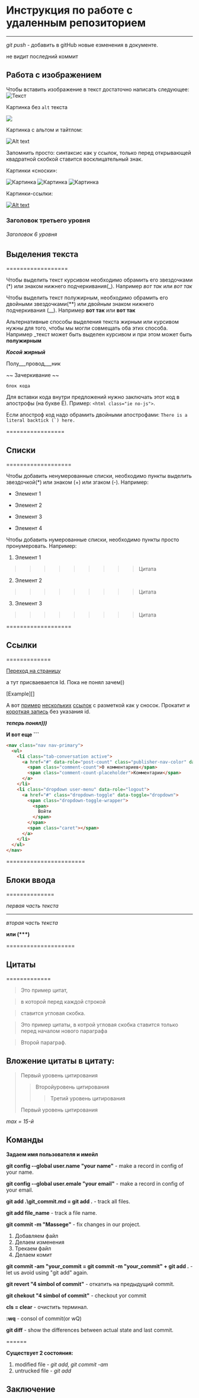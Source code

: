 # Инструкция по работе с удаленным репозиторием

---
_git push_ - добавить в gitHub новые езменения в документе.

не видит последний коммит


## Работа с изображением

Чтобы вставить изображение в текст достаточно написать следующее:
![Текст](images.jpg)

Картинка без `alt` текста

![](conflict.webp)

Картинка с альтом и тайтлом:

![Alt text](images2.jpg "Можно задать title")

Запомнить просто: синтаксис как у ссылок, только перед открывающей квадратной скобкой ставится восклицательный знак.

Картинки «сноски»:

![Картинка][image1]
![Картинка][image2]
![Картинка][image3]

[image1]: images3.jpg
[image2]: images4.jpg
[image3]: images5.jpg

Картинки-ссылки:

[![Alt text](images1.jpg)](http://example.com/)

[image1]: images3.jpg
[image2]: images4.jpg
[image3]: images5.jpg


### Заголовок третьего уровня ###

###### Заголовок 6 уровня ######

## Выделения текста

==================

Чтобы выделить текст курсивом необходимо обрамить его звездочками (*) или знаком нижнего подчеркивания(_). Например *вот так* или _вот так_

Чтобы выделить текст полужирным, необходимо обрамить его двойными звездочками(**) или двойным знаком нижнего подчеркивания (__). Например **вот так** или __вот так__

Альтернативные способы выделения текста жирным или курсивом нужны для того, чтобы мы могли совмещать оба этих способа. Например _текст может быть выделен курсивом и при этом может быть **полужирным** 

***Косой жирный***

Полу___провод___ник


~~ Зачеркивание ~~

` блок кода `

Для вставки кода внутри предложений нужно заключать этот код в апострофы (на букве Ё). Пример: `<html class="ie no-js">`.

Если апостроф 
код надо обрамить 
двойными апострофами: 
``There is a literal backtick (`) here.``

=================

## Списки

===================

Чтобы добавить ненумерованные списки, необходимо пункты выделить звездочкой(*) или знаком (+) или згаком (-). Например:
* Элемент 1
- Элемент 2
* Элемент 3
+ Элемент 4

Чтобы добавить нумерованные списки, необходимо пункты просто пронумеровать. Например:
1. Элемент 1

>>>>>>>>>Цитата

2. Элемент 2

>>>>>>>>>Цитата

3. Элемент 3

>>>>>>>>>Цитата




===================

## Ссылки

=============

[Переход на страницу](http://exampl.com/ "Отображается при наведении. Необязательная")

а тут присваевается Id. Пока не понял зачем))

[Example][]

А вот [пример][1] [нескольких][2] [ссылок][id] с разметкой как у сносок. Прокатит и [короткая запись][] без указания id.

[1]: http://example.com/ "Optional Title Here"
[2]: http://example.com/some
[id]: http://example.com/links (Optional Title Here)
[короткая запись]: http://example.com/short

___теперь понял)))___


**И вот еще ```** 

```html
<nav class="nav nav-primary">
  <ul>
    <li class="tab-conversation active">
      <a href="#" data-role="post-count" class="publisher-nav-color" data-nav="conversation">
        <span class="comment-count">0 комментариев</span>
        <span class="comment-count-placeholder">Комментарии</span>
      </a>
    </li>
    <li class="dropdown user-menu" data-role="logout">
      <a href="#" class="dropdown-toggle" data-toggle="dropdown">
        <span class="dropdown-toggle-wrapper">
          <span>
            Войти
          </span>
        </span>
        <span class="caret"></span>
      </a>
    </li>
  </ul>
</nav>
```

=======================

## Блоки ввода

==============


_первая часть текста_

---

_вторая часть текста_

__или (***)__ 


====================

## Цитаты

=============

>Это пример цитат,

>в которой перед каждой строкой

>ставится угловая скобка.

>Это пример цитаты,
в котрой угловая скобка ставится только перед началом нового параграфа

>Второй параграф.

## Вложение цитаты в цитату:

>Первый уровень цитирования
>
>>Второйуровень цитирования
>>
>>>Третий уровень цитирования
>
>Первый уровень цитирования

_max = 15-й_


## Команды

**Задаем имя пользователя и имейл**

**git config --global user.name "your name"** - make a record in config of your name.

**git config --global user.emale "your email"** - make a record in config of your email.

__git add .\git_commit.md = git add .__ - track all files.

**git add file_name** - track a file name.

**git commit -m "Massege"** - fix changes in our project.

1. Добавляем файл
2. Делаем изменения
3. Трекаем файл
4. Делаем комит

**git commit -am "your_commit = git commit -m "your_commit" + git add .** - let us avoid using "git add" again.

__git revert "4 simbol of commit"__ - откатить на предыдущий commit.

__git chekout "4 simbol of commit"__ - checkout yor commit

**cls = clear** - очистить терминал.

**:wq** - consol of commit(or wQ)

**git diff** - show the differences between actual state and last commit.

======

**Существует 2 состояния:**
1. modified file - *git add, git commit -am*
2. untrucked file - *git add*


## Заключение

